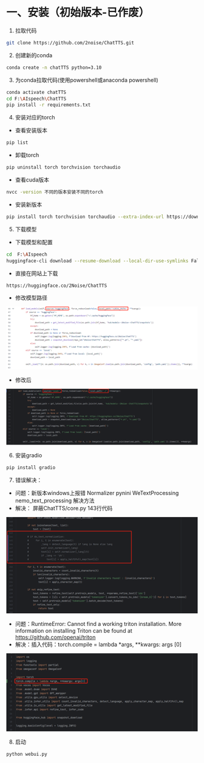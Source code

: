 # 一、安装（初始版本-已作废）


1. 拉取代码

```sh
git clone https://github.com/2noise/ChatTTS.git
```

2. 创建新的conda

```sh
conda create -n chatTTS python=3.10
```

3. 为conda拉取代码(使用powershell或anaconda powershell)

```sh
conda activate chatTTS
cd F:\AIspeech\ChatTTS
pip install -r requirements.txt
```

4. 安装对应的torch

- 查看安装版本

```sh
pip list
```
- 卸载torch

```sh
pip uninstall torch torchvision torchaudio
```

- 查看cuda版本

```sh
nvcc -version 不同的版本安装不同的torch
```

- 安装新版本

```sh
pip install torch torchvision torchaudio --extra-index-url https://download.pytorch.org/whl/cu121
```

5. 下载模型

- 下载模型和配置

```sh
cd  F:\AIspeech
huggingface-cli download --resume-download --local-dir-use-symlinks False 2Noise/ChatTTS --local-dir ChatTTS
```

- 直接在网站上下载

```sh
https://huggingface.co/2Noise/ChatTTS
```

- 修改模型路径

![](/application/sound/chatTTS/001.png)

- 修改后

![](/application/sound/chatTTS/002.png)

6. 安装gradio

```sh
pip install gradio
```

7. 错误解决：

- 问题：新版本windows上报错 Normalizer pynini WeTextProcessing nemo_text_processing 解决方法
- 解决： 屏蔽ChatTTS/core.py 143行代码

![](/application/sound/chatTTS/003.png)


- 问题：RuntimeError: Cannot find a working triton installation. More information on installing Triton can be found at https://github.com/openai/triton
- 解决：插入代码：torch.compile = lambda *args, **kwargs: args [0]


![](/application/sound/chatTTS/004.png)

8. 启动

```sh
python webui.py
```

